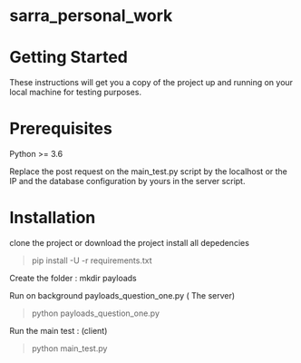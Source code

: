 # sarra_personal_work


# Getting Started
These instructions will get you a copy of the project up and running on your local machine for testing purposes. 

# Prerequisites
Python >= 3.6

Replace the post request on the main_test.py script by the localhost or the IP and the database configuration by yours in the server script.


# Installation

clone the project or download the project
install all depedencies
> pip install -U -r requirements.txt

Create the folder : mkdir payloads 

Run on background payloads_question_one.py ( The server)
> python payloads_question_one.py

Run the main test : (client)

> python main_test.py

